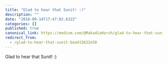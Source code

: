 ```yaml
---
title: "Glad to hear that Sunit! :)"
description: ""
date: "2018-09-14T17:47:02.632Z"
categories: []
published: true
canonical_link: https://medium.com/@MakadiaHarsh/glad-to-hear-that-sunit-baa415632e50
redirect_from:
  - /glad-to-hear-that-sunit-baa415632e50
---
```


Glad to hear that Sunit! :)
